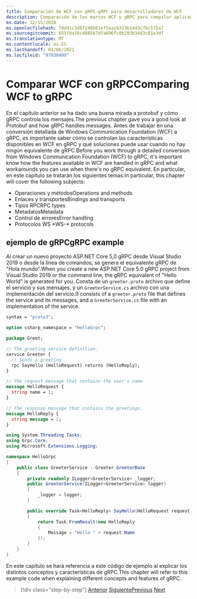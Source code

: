```yaml
---
title: Comparación de WCF con gRPC-gRPC para desarrolladores de WCF
description: Comparación de los marcos WCF y gRPC para compilar aplicaciones distribuidas.
ms.date: 12/15/2020
ms.openlocfilehash: 7dd41c3d6f248bb1ef5eacb323b1443c7bc575a7
ms.sourcegitcommit: 655f8a16c488567dfa696fc0b293b34d3c81e3df
ms.translationtype: MT
ms.contentlocale: es-ES
ms.lasthandoff: 01/06/2021
ms.locfileid: "97938499"
---
```

# <a name="comparing-wcf-to-grpc"></a><span data-ttu-id="2b178-103">Comparar WCF con gRPC</span><span class="sxs-lookup"><span data-stu-id="2b178-103">Comparing WCF to gRPC</span></span>

<span data-ttu-id="2b178-104">En el capítulo anterior se ha dado una buena mirada a protobuf y cómo gRPC controla los mensajes.</span><span class="sxs-lookup"><span data-stu-id="2b178-104">The previous chapter gave you a good look at Protobuf and how gRPC handles messages.</span></span> <span data-ttu-id="2b178-105">Antes de trabajar en una conversión detallada de Windows Communication Foundation (WCF) a gRPC, es importante saber cómo se controlan las características disponibles en WCF en gRPC y qué soluciones puede usar cuando no hay ningún equivalente de gRPC.</span><span class="sxs-lookup"><span data-stu-id="2b178-105">Before you work through a detailed conversion from Windows Communication Foundation (WCF) to gRPC, it's important know how the features available in WCF are handled in gRPC and what workarounds you can use when there's no gRPC equivalent.</span></span> <span data-ttu-id="2b178-106">En particular, en este capítulo se tratarán los siguientes temas:</span><span class="sxs-lookup"><span data-stu-id="2b178-106">In particular, this chapter will cover the following subjects:</span></span>

- <span data-ttu-id="2b178-107">Operaciones y métodos</span><span class="sxs-lookup"><span data-stu-id="2b178-107">Operations and methods</span></span>
- <span data-ttu-id="2b178-108">Enlaces y transportes</span><span class="sxs-lookup"><span data-stu-id="2b178-108">Bindings and transports</span></span>
- <span data-ttu-id="2b178-109">Tipos RPC</span><span class="sxs-lookup"><span data-stu-id="2b178-109">RPC types</span></span>
- <span data-ttu-id="2b178-110">Metadatos</span><span class="sxs-lookup"><span data-stu-id="2b178-110">Metadata</span></span>
- <span data-ttu-id="2b178-111">Control de errores</span><span class="sxs-lookup"><span data-stu-id="2b178-111">Error handling</span></span>
- <span data-ttu-id="2b178-112">Protocolos WS \*</span><span class="sxs-lookup"><span data-stu-id="2b178-112">WS-\* protocols</span></span>

## <a name="grpc-example"></a><span data-ttu-id="2b178-113">ejemplo de gRPC</span><span class="sxs-lookup"><span data-stu-id="2b178-113">gRPC example</span></span>

<span data-ttu-id="2b178-114">Al crear un nuevo proyecto ASP.NET Core 5,0 gRPC desde Visual Studio 2019 o desde la línea de comandos, se genera el equivalente gRPC de "Hola mundo".</span><span class="sxs-lookup"><span data-stu-id="2b178-114">When you create a new ASP.NET Core 5.0 gRPC project from Visual Studio 2019 or the command line, the gRPC equivalent of "Hello World" is generated for you.</span></span> <span data-ttu-id="2b178-115">Consta de un `greeter.proto` archivo que define el servicio y sus mensajes, y un `GreeterService.cs` archivo con una implementación del servicio.</span><span class="sxs-lookup"><span data-stu-id="2b178-115">It consists of a `greeter.proto` file that defines the service and its messages, and a `GreeterService.cs` file with an implementation of the service.</span></span>

```protobuf
syntax = "proto3";

option csharp_namespace = "HelloGrpc";

package Greet;

// The greeting service definition.
service Greeter {
  // Sends a greeting
  rpc SayHello (HelloRequest) returns (HelloReply);
}

// The request message that contains the user's name.
message HelloRequest {
  string name = 1;
}

// The response message that contains the greetings.
message HelloReply {
  string message = 1;
}
```

```csharp
using System.Threading.Tasks;
using Grpc.Core;
using Microsoft.Extensions.Logging;

namespace HelloGrpc
{
    public class GreeterService : Greeter.GreeterBase
    {
        private readonly ILogger<GreeterService> _logger;
        public GreeterService(ILogger<GreeterService> logger)
        {
            _logger = logger;
        }

        public override Task<HelloReply> SayHello(HelloRequest request, ServerCallContext context)
        {
            return Task.FromResult(new HelloReply
            {
                Message = "Hello " + request.Name
            });
        }
    }
}
```

<span data-ttu-id="2b178-116">En este capítulo se hará referencia a este código de ejemplo al explicar los distintos conceptos y características de gRPC.</span><span class="sxs-lookup"><span data-stu-id="2b178-116">This chapter will refer to this example code when explaining different concepts and features of gRPC.</span></span>

>[!div class="step-by-step"]
><span data-ttu-id="2b178-117">[Anterior](protobuf-maps.md)
>[Siguiente](wcf-endpoints-grpc-methods.md)</span><span class="sxs-lookup"><span data-stu-id="2b178-117">[Previous](protobuf-maps.md)
[Next](wcf-endpoints-grpc-methods.md)</span></span>
